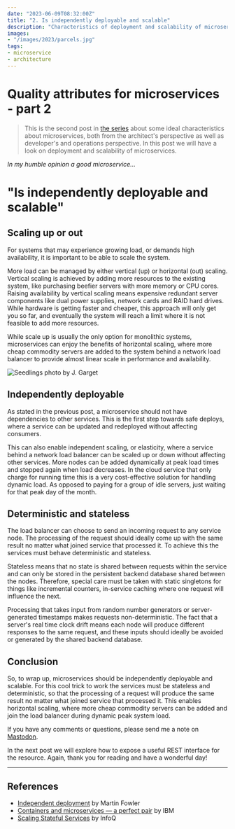 ```yaml
---
date: "2023-06-09T08:32:00Z"
title: "2. Is independently deployable and scalable"
description: "Characteristics of deployment and scalability of microservices."
images:
- "/images/2023/parcels.jpg"
tags:
- microservice
- architecture
---
```


# Quality attributes for microservices - part 2

> This is the second post in [the series](../quality-attributes-for-microservices/) about some ideal characteristics
about microservices, both from the architect's perspective as well as developer's and operations perspective. In this
post we will have a look on deployment and scalability of microservices.

_In my humble opinion a good microservice..._
# "Is independently deployable and scalable"

## Scaling up or out

For systems that may experience growing load, or demands high availability, it is important to be able to scale the system.

More load can be managed by either vertical (up) or horizontal (out) scaling. Vertical scaling is achieved by adding
more resources to the existing system, like purchasing beefier servers with more memory or CPU cores. Raising
availability by vertical scaling means expensive redundant server components like dual power supplies, network cards and
RAID hard drives. While hardware is getting faster and cheaper, this approach will only get you so far, and eventually
the system will reach a limit where it is not feasible to add more resources.

While scale up is usually the only option for monolithic systems, microservices can enjoy the benefits of horizontal
scaling, where more cheap commodity servers are added to the system behind a network load balancer to provide almost
linear scale in performance and availability.

![Seedlings photo by J. Garget](/images/2023/seedlings.jpg)

## Independently deployable

As stated in the previous post, a microservice should not have dependencies to other services. This is the first step
towards safe deploys, where a service can be updated and redeployed without affecting consumers.

This can also enable independent scaling, or elasticity, where a service behind a network load balancer can be scaled
up or down without affecting other services. More nodes can be added dynamically at peak load times and stopped again
when load decreases. In the cloud service that only charge for running time this is a very cost-effective solution
for handling dynamic load. As opposed to paying for a group of idle servers, just waiting for that peak day of the month.  

## Deterministic and stateless

The load balancer can choose to send an incoming request to any service node. The processing of the request should
ideally come up with the same result no matter what joined service that processed it. To achieve this the services
must behave deterministic and stateless.

Stateless means that no state is shared between requests within the service and can only be stored in the persistent
backend database shared between the nodes. Therefore, special care must be taken with static singletons for things like
incremental counters, in-service caching where one request will influence the next.

Processing that takes input from random number generators or server-generated timestamps makes requests
non-deterministic. The fact that a server's real time clock drift means each node will produce different responses to
the same request, and these inputs should ideally be avoided or generated by the shared backend database.

## Conclusion

So, to wrap up, microservices should be independently deployable and scalable. For this cool trick to work the services
must be stateless and deterministic, so that the processing of a request will produce the same result no matter what
joined service that processed it. This enables horizontal scaling, where more cheap commodity servers can be added
and join the load balancer during dynamic peak system load.

If you have any comments or questions, please send me a note on [Mastodon](https://fosstodon.org/@klinkby).

In the next post we will explore how to expose a useful REST interface for the resource.
Again, thank you for reading and have a wonderful day!

---

## References

- [Independent deployment](https://martinfowler.com/articles/microservice-trade-offs.html#deployment) by Martin Fowler
- [Containers and microservices — a perfect pair](https://developer.ibm.com/learningpaths/get-started-application-modernization/intro-microservices/containers-and-microservices/) by IBM
- [Scaling Stateful Services](https://www.infoq.com/news/2015/11/scaling-stateful-services/) by InfoQ

